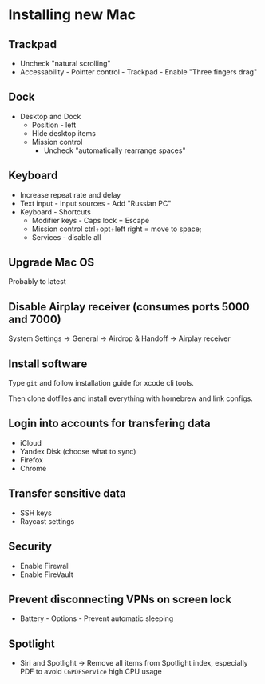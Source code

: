 # Installing new Mac

## Trackpad

- Uncheck "natural scrolling"
- Accessability - Pointer control - Trackpad - Enable "Three fingers drag"

## Dock

- Desktop and Dock
    - Position - left
    - Hide desktop items
    - Mission control
        - Uncheck "automatically rearrange spaces"

## Keyboard

- Increase repeat rate and delay
- Text input - Input sources - Add "Russian PC"
- Keyboard - Shortcuts
    - Modifier keys - Caps lock = Escape
    - Mission control ctrl+opt+left right = move to space;
    - Services - disable all

## Upgrade Mac OS

Probably to latest

## Disable Airplay receiver (consumes ports 5000 and 7000)

System Settings -> General -> Airdrop & Handoff -> Airplay receiver

## Install software

Type `git` and follow installation guide for xcode cli tools.

Then clone dotfiles and install everything with homebrew and link configs.

## Login into accounts for transfering data

- iCloud
- Yandex Disk (choose what to sync)
- Firefox
- Chrome

## Transfer sensitive data

- SSH keys
- Raycast settings

## Security

- Enable Firewall
- Enable FireVault

## Prevent disconnecting VPNs on screen lock

- Battery - Options - Prevent automatic sleeping

## Spotlight

- Siri and Spotlight ->  Remove all items from Spotlight index, especially PDF to avoid `CGPDFService` high CPU usage

